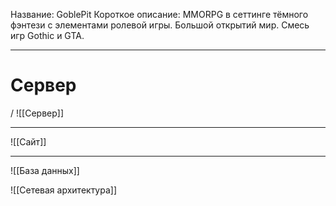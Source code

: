 Название: GoblePit
Короткое описание: MMORPG в сеттинге тёмного фэнтези с элементами ролевой игры. Большой открытий мир. Смесь игр Gothic и GTA.

---

# Сервер
/
![[Сервер]]

---

![[Сайт]]

---

![[База данных]]

![[Сетевая архитектура]]
